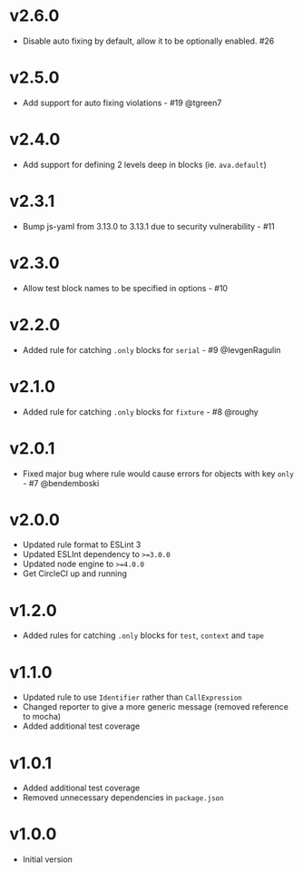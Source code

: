 # v2.6.0

 * Disable auto fixing by default, allow it to be optionally enabled. #26

# v2.5.0

 * Add support for auto fixing violations - #19 @tgreen7

# v2.4.0

 * Add support for defining 2 levels deep in blocks (ie. `ava.default`)

# v2.3.1

 * Bump js-yaml from 3.13.0 to 3.13.1 due to security vulnerability - #11

# v2.3.0

 * Allow test block names to be specified in options - #10

# v2.2.0

 * Added rule for catching `.only` blocks for `serial` - #9 @IevgenRagulin

# v2.1.0

 * Added rule for catching `.only` blocks for `fixture` - #8 @roughy

# v2.0.1

 * Fixed major bug where rule would cause errors for objects with key `only` - #7 @bendemboski

# v2.0.0

 * Updated rule format to ESLint 3
 * Updated ESLInt dependency to `>=3.0.0`
 * Updated node engine to `>=4.0.0`
 * Get CircleCI up and running

# v1.2.0

 * Added rules for catching `.only` blocks for `test`, `context` and `tape`

# v1.1.0

 * Updated rule to use `Identifier` rather than `CallExpression`
 * Changed reporter to give a more generic message (removed reference to mocha)
 * Added additional test coverage

# v1.0.1

 * Added additional test coverage
 * Removed unnecessary dependencies in `package.json`

# v1.0.0

 * Initial version

